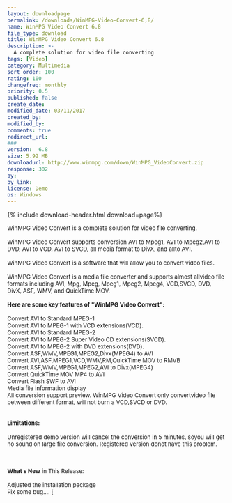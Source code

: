 ```yaml
---
layout: downloadpage
permalink: /downloads/WinMPG-Video-Convert-6,8/
name: WinMPG Video Convert 6.8
file_type: download
title: WinMPG Video Convert 6.8
description: >-
  A complete solution for video file converting
tags: [Video]
category: Multimedia
sort_order: 100
rating: 100
changefreq: monthly
priority: 0.5
published: false
create_date:
modified_date: 03/11/2017
created_by:
modified_by:
comments: true
redirect_url:
###
version:  6.8
size: 5.92 MB
downloadurl: http://www.winmpg.com/down/WinMPG_VideoConvert.zip
response: 302
by:
by_link:
license: Demo
os: Windows
---
```


{% include download-header.html download=page%}

<p style="fix-download-text !important">
<p><font size="2"><p>WinMPG Video Convert is a complete solution for video file converting. <br />
<br />
WinMPG Video Convert supports conversion AVI to Mpeg1, AVI to Mpeg2,AVI to DVD, AVI to VCD, AVI to SVCD, all media format to DivX, and allto AVI. <br />
<br />
WinMPG Video Convert is a software that will allow you to convert video files.<br />
<br />
WinMPG Video Convert is a media file converter and supports almost allvideo file formats including AVI, Mpg, Mpeg, Mpeg1, Mpeg2, Mpeg4, VCD,SVCD, DVD, DivX, ASF, WMV, and QuickTime MOV.<br />
<br />
<span><strong>Here are some key features of "WinMPG Video Convert":</strong></span><br />
<br />
Convert AVI to Standard MPEG-1 <br />
Convert AVI to MPEG-1 with VCD extensions(VCD). <br />
Convert AVI to Standard MPEG-2 <br />
Convert AVI to MPEG-2 Super Video CD extensions(SVCD). <br />
Convert AVI to MPEG-2 with DVD extensions(DVD). <br />
Convert ASF,WMV,MPEG1,MPEG2,Divx(MPEG4) to AVI <br />
Convert AVI,ASF,MPEG1,VCD,WMV,RM,QuickTime MOV to RMVB <br />
Convert ASF,WMV,MPEG1,MPEG2,AVI to Divx(MPEG4) <br />
Convert QuickTime MOV MP4 to AVI <br />
Convert Flash SWF to AVI <br />
Media file information display <br />
All conversion support preview. WinMPG Video Convert only convertvideo file between different format, will not burn a VCD,SVCD or DVD. <br />
<br />
<br />
<span><strong>Limitations:</strong></span><br />
<br />
Unregistered demo version will cancel the conversion in 5 minutes, soyou will get no sound on large file conversion. Registered version donot have this problem. <br />
</p>
<div class="celltext_big"><br />
<br />
<strong>What s New</strong> in This Release:<br />
<br />
Adjusted the installation package <br />
Fix some bug.... [ </div></p></p>

